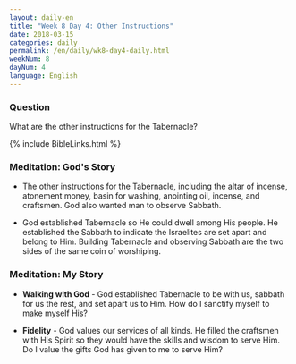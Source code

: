 ```yaml
---
layout: daily-en
title: "Week 8 Day 4: Other Instructions"
date: 2018-03-15
categories: daily
permalink: /en/daily/wk8-day4-daily.html
weekNum: 8
dayNum: 4
language: English
---
```

### Question     
What are the other instructions for the Tabernacle?

{% include BibleLinks.html %} 

### Meditation: God's Story   
+ The other instructions for the Tabernacle, including the altar of incense, atonement money, basin for washing, anointing oil, incense, and craftsmen. God also wanted man to observe Sabbath. 

+ God established Tabernacle so He could dwell among His people. He established the Sabbath to indicate the Israelites are set apart and belong to Him. Building Tabernacle and observing Sabbath are the two sides of the same coin of worshiping.  

### Meditation: My Story   
+ **Walking with God** - God established Tabernacle to be with us, sabbath for us the rest, and set apart us to Him. How do I sanctify myself to make myself His? 

+ **Fidelity** - God values our services of all kinds. He filled the craftsmen with His Spirit so they would have the skills and wisdom to serve Him. Do I value the gifts God has given to me to serve Him? 
